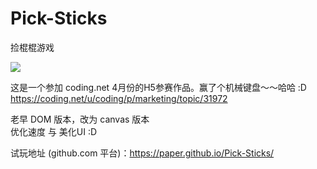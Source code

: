 # Pick-Sticks
捡棍棍游戏

![](img/screen.png)

这是一个参加 coding.net 4月份的H5参赛作品。赢了个机械键盘～～哈哈 :D  
https://coding.net/u/coding/p/marketing/topic/31972

老早 DOM 版本，改为 canvas 版本     
优化速度 与 美化UI :D

试玩地址 (github.com 平台)：https://paper.github.io/Pick-Sticks/
